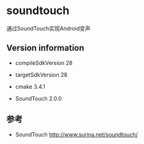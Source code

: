 # soundtouch
通过SoundTouch实现Android变声

## Version information
* compileSdkVersion 28
* targetSdkVersion 28

* cmake  3.4.1
* SoundTouch 2.0.0

## 参考
* SoundTouch http://www.surina.net/soundtouch/
